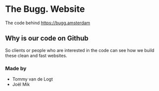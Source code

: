 # The Bugg. Website

The code behind https://bugg.amsterdam

## Why is our code on Github

So clients or people who are interested in the code can see how we build these clean and fast websites.

### Made by
 - Tommy van de Logt 
 - Joël Mik
